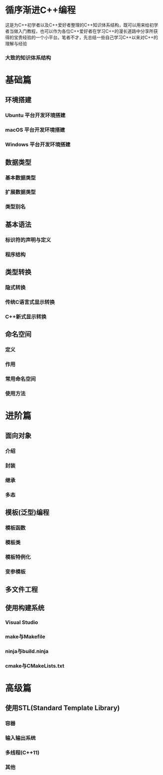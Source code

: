 # 循序渐进C++编程
这是为C++初学者以及C++爱好者整理的C++知识体系结构，既可以用来给初学者当做入门教程，也可以作为各位C++爱好者在学习C++的漫长道路中分享所获得的宝贵经验的一个小平台。笔者不才，先总结一些自己学习C++以来对C++的理解与经验

### 大致的知识体系结构


# 基础篇
## 环境搭建
### Ubuntu  平台开发环境搭建
### macOS   平台开发环境搭建
### Windows 平台开发环境搭建
## 数据类型
### 基本数据类型
### 扩展数据类型
### 类型别名
## 基本语法
### 标识符的声明与定义
### 程序结构
## 类型转换
### 隐式转换
### 传统C语言式显示转换
### C++新式显示转换
## 命名空间
### 定义
### 作用
### 常用命名空间
### 使用方法
# 进阶篇
## 面向对象
### 介绍
### 封装
### 继承
### 多态
## 模板(泛型)编程
### 模板函数
### 模板类
### 模板特例化
### 变参模板
## 多文件工程

## 使用构建系统
### Visual Studio
### make与Makefile
### ninja与build.ninja
### cmake与CMakeLists.txt

# 高级篇
## 使用STL(Standard Template Library)
### 容器
### 输入输出系统
### 多线程(C++11)
### 其他


